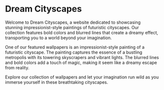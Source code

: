 <!--font:Poppins-->

# Dream Cityscapes

Welcome to Dream Cityscapes, a website dedicated to showcasing stunning impressionist-style paintings of futuristic cityscapes. Our collection features bold colors and blurred lines that create a dreamy effect, transporting you to a world beyond your imagination.

One of our featured wallpapers is an impressionist-style painting of a futuristic cityscape. The painting captures the essence of a bustling metropolis with its towering skyscrapers and vibrant lights. The blurred lines and bold colors add a touch of magic, making it seem like a dreamy escape from reality.

Explore our collection of wallpapers and let your imagination run wild as you immerse yourself in these breathtaking cityscapes.

<!--

Write me markdown content of website with wallpaper:

"An impressionist-style painting of a futuristic cityscape, with blurred lines and bold colors creating a dreamy effect."

The header of the page should not be copy of the text but rather a real content of the website which is using this wallpaper.


---


# Dream Cityscapes

Welcome to Dream Cityscapes, a website dedicated to showcasing stunning impressionist-style paintings of futuristic cityscapes. Our collection features bold colors and blurred lines that create a dreamy effect, transporting you to a world beyond your imagination.

One of our featured wallpapers is an impressionist-style painting of a futuristic cityscape. The painting captures the essence of a bustling metropolis with its towering skyscrapers and vibrant lights. The blurred lines and bold colors add a touch of magic, making it seem like a dreamy escape from reality.

Explore our collection of wallpapers and let your imagination run wild as you immerse yourself in these breathtaking cityscapes.


---


Write me a Google font which is best fitting for the website.

Pick from the list:
- Roboto
- Orbitron
- Montserrat
- Playfair Display
- Open Sans
- Lobster
- Barlow Condensed
- Futura
- Dancing Script
- Poppins
- IBM Plex Sans
- Raleway
- Great Vibes
- Exo 2
- Alegreya
- Lato
- Inter


Write just the font name nothing else.


---


Poppins

-->
